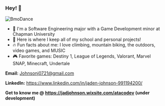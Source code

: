 ### Hey! 👋

![BmoDance](https://github.com/ATacoDev/ATacoDev/assets/146070033/ca5a3491-5113-4a80-8c4d-fa8e62762f4f)

- 🏫 I'm a Software Engineering major with a Game Development minor at Chapman University
- 💯 Here is where I keep all of my school and personal projects!
- 🔥 Fun facts about me: I love climbing, mountain biking, the outdoors, video games, and MUSIC
- 🎮 Favorite games: Destiny 1, League of Legends, Valorant, Marvel SNAP, Minecraft, Undertale

**Email:** Johnsonj0721@gmail.com

**LinkedIn:** https://www.linkedin.com/in/jaden-johnson-991194200/

**Get to know me @ https://jadjohnson.wixsite.com/atacodev (under development)**
